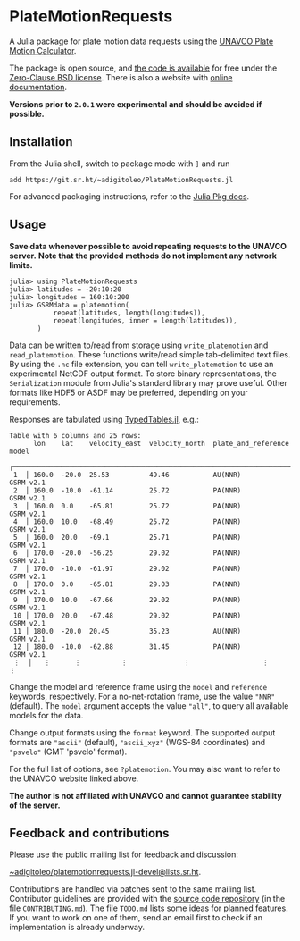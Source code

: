 # PlateMotionRequests

A Julia package for plate motion data requests using the [UNAVCO Plate Motion Calculator][server].

The package is open source, and [the code is available][repo] for free
under the [Zero-Clause BSD license][license].
There is also a website with [online documentation][docs].

**Versions prior to `2.0.1` were experimental and should be avoided if possible.**


## Installation

From the Julia shell, switch to package mode with `]` and run

    add https://git.sr.ht/~adigitoleo/PlateMotionRequests.jl

For advanced packaging instructions, refer to the [Julia Pkg docs].


## Usage

**Save data whenever possible to avoid repeating requests to the UNAVCO server.**
**Note that the provided methods do not implement any network limits.**

    julia> using PlateMotionRequests
    julia> latitudes = -20:10:20
    julia> longitudes = 160:10:200
    julia> GSRMdata = platemotion(
               repeat(latitudes, length(longitudes)),
               repeat(longitudes, inner = length(latitudes)),
           )

Data can be written to/read from storage using `write_platemotion` and `read_platemotion`.
These functions write/read simple tab-delimited text files.
By using the `.nc` file extension, you can tell `write_platemotion` to use
an experimental NetCDF output format.
To store binary representations,
the `Serialization` module from Julia's standard library may prove useful.
Other formats like HDF5 or ASDF may be preferred,
depending on your requirements.

Responses are tabulated using [TypedTables.jl][TypedTables.jl], e.g.:

    Table with 6 columns and 25 rows:
          lon    lat    velocity_east  velocity_north  plate_and_reference  model
        ┌────────────────────────────────────────────────────────────────────────────
     1  │ 160.0  -20.0  25.53          49.46           AU(NNR)              GSRM v2.1
     2  │ 160.0  -10.0  -61.14         25.72           PA(NNR)              GSRM v2.1
     3  │ 160.0  0.0    -65.81         25.72           PA(NNR)              GSRM v2.1
     4  │ 160.0  10.0   -68.49         25.72           PA(NNR)              GSRM v2.1
     5  │ 160.0  20.0   -69.1          25.71           PA(NNR)              GSRM v2.1
     6  │ 170.0  -20.0  -56.25         29.02           PA(NNR)              GSRM v2.1
     7  │ 170.0  -10.0  -61.97         29.02           PA(NNR)              GSRM v2.1
     8  │ 170.0  0.0    -65.81         29.03           PA(NNR)              GSRM v2.1
     9  │ 170.0  10.0   -67.66         29.02           PA(NNR)              GSRM v2.1
     10 │ 170.0  20.0   -67.48         29.02           PA(NNR)              GSRM v2.1
     11 │ 180.0  -20.0  20.45          35.23           AU(NNR)              GSRM v2.1
     12 │ 180.0  -10.0  -62.88         31.45           PA(NNR)              GSRM v2.1
     ⋮  │   ⋮      ⋮          ⋮              ⋮                  ⋮               ⋮

Change the model and reference frame using the `model` and `reference` keywords,
respectively. For a no-net-rotation frame, use the value `"NNR"` (default).
The `model` argument accepts the value `"all"`, to query all available models for the data.

Change output formats using the `format` keyword.
The supported output formats are `"ascii"` (default),
`"ascii_xyz"` (WGS-84 coordinates) and `"psvelo"` (GMT 'psvelo' format).

For the full list of options, see `?platemotion`.
You may also want to refer to the UNAVCO website linked above.

**The author is not affiliated with UNAVCO and cannot guarantee stability of the server.**


## Feedback and contributions

Please use the public mailing list for feedback and discussion:

[~adigitoleo/platemotionrequests.jl-devel@lists.sr.ht][list].

Contributions are handled via patches sent to the same mailing list.
Contributor guidelines are provided with the [source code repository][repo] (in the file `CONTRIBUTING.md`).
The file `TODO.md` lists some ideas for planned features.
If you want to work on one of them,
send an email first to check if an implementation is already underway.


[server]: https://www.unavco.org/software/geodetic-utilities/plate-motion-calculator/plate-motion-calculator.html
[repo]: https://git.sr.ht/~adigitoleo/PlateMotionRequests.jl
[license]: https://git.sr.ht/~adigitoleo/PlateMotionRequests.jl/blob/main/LICENSE
[docs]: https://adigitoleo.github.io/PlateMotionRequests.jl/
[Julia Pkg docs]:  https://docs.julialang.org/en/v1/stdlib/Pkg/
[TypedTables.jl]: https://typedtables.juliadata.org/latest/
[list]: mailto:~adigitoleo/platemotionrequests.jl-devel@lists.sr.ht
